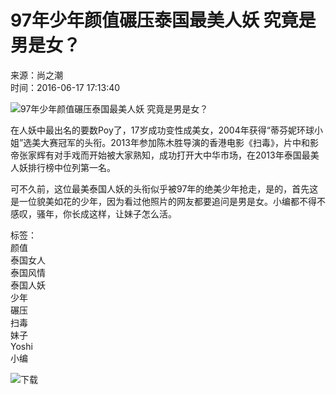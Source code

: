 # 97年少年颜值碾压泰国最美人妖 究竟是男是女？

来源：尚之潮  
时间：2016-06-17 17:13:40  

![97年少年颜值碾压泰国最美人妖 究竟是男是女？](http://news.youth.cn/jsxw/201606/W020160617524739735570.jpg)

在人妖中最出名的要数Poy了，17岁成功变性成美女，2004年获得“蒂芬妮环球小姐”选美大赛冠军的头衔。2013年参加陈木胜导演的香港电影《扫毒》，片中和影帝张家辉有对手戏而开始被大家熟知，成功打开大中华市场，在2013年泰国最美人妖排行榜中位列第一名。

可不久前，这位最美泰国人妖的头衔似乎被97年的绝美少年抢走，是的，首先这是一位貌美如花的少年，因为看过他照片的网友都要追问是男是女。小编都不得不感叹，骚年，你长成这样，让妹子怎么活。

标签：  
颜值  
泰国女人  
泰国风情  
泰国人妖  
少年  
碾压  
扫毒  
妹子  
Yoshi  
小编  

![下载](https://cn.chinadaily.com/image/2016/download.jpg)